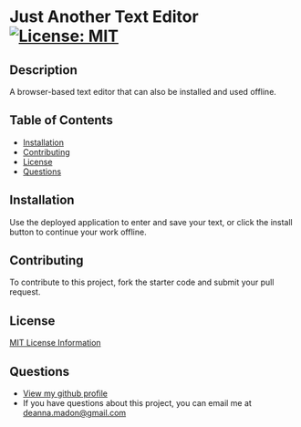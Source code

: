 
  
  # Just Another Text Editor [![License: MIT](https://img.shields.io/badge/License-MIT-yellow.svg)](https://opensource.org/licenses/MIT)

  ## Description
  A browser-based text editor that can also be installed and used offline.

  ## Table of Contents

  * [Installation](#installation)
  * [Contributing](#contributing)
  * [License](#license)
  * [Questions](#questions)

  ## Installation
  Use the deployed application to enter and save your text, or click the install button to continue your work offline.

  ## Contributing
  To contribute to this project, fork the starter code and submit your pull request.

  ## License

  [MIT License Information](https://opensource.org/licenses/MIT)

  ## Questions

  * [View my github profile](https://github.com/dmadon)
  * If you have questions about this project, you can email me at deanna.madon@gmail.com
